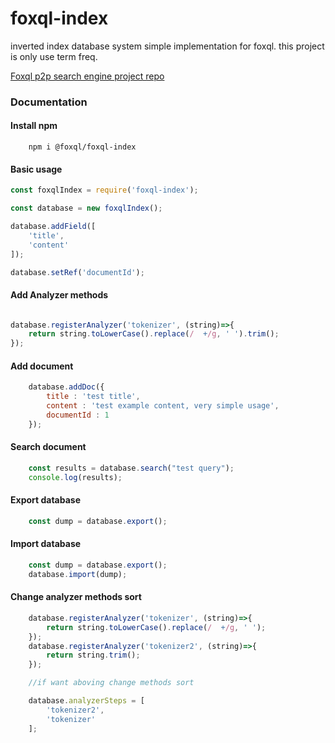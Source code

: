 # foxql-index
inverted index database system simple implementation for foxql.
this project is only use term freq.

[Foxql p2p search engine project repo](https://github.com/boraozer/foxql "Foxql p2p search engine project repo")

### Documentation

#### Install npm
```
    npm i @foxql/foxql-index
```

#### Basic usage
``` javascript
const foxqlIndex = require('foxql-index');

const database = new foxqlIndex();

database.addField([
    'title',
    'content'
]);

database.setRef('documentId');
```

#### Add Analyzer methods
``` javascript

database.registerAnalyzer('tokenizer', (string)=>{
    return string.toLowerCase().replace(/  +/g, ' ').trim();
}); 

```

#### Add document
``` javascript 
    database.addDoc({
        title : 'test title',
        content : 'test example content, very simple usage',
        documentId : 1
    });
```

#### Search document
``` javascript 
    const results = database.search("test query");
    console.log(results);
```


#### Export database
``` javascript
    const dump = database.export();
```

#### Import database
``` javascript
    const dump = database.export();
    database.import(dump);
```

#### Change analyzer methods sort
``` javascript
    database.registerAnalyzer('tokenizer', (string)=>{
        return string.toLowerCase().replace(/  +/g, ' ');
    }); 
    database.registerAnalyzer('tokenizer2', (string)=>{
        return string.trim();
    }); 

    //if want aboving change methods sort

    database.analyzerSteps = [
        'tokenizer2',
        'tokenizer'
    ];
    
```